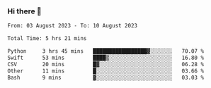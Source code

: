 ### Hi there 👋

<!--
**wangsy503/wangsy503** is a ✨ _special_ ✨ repository because its `README.md` (this file) appears on your GitHub profile.

Here are some ideas to get you started:

- 🔭 I’m currently working on ...
- 🌱 I’m currently learning ...
- 👯 I’m looking to collaborate on ...
- 🤔 I’m looking for help with ...
- 💬 Ask me about ...
- 📫 How to reach me: ...
- 😄 Pronouns: ...
- ⚡ Fun fact: ...
-->
<!--START_SECTION:waka-->

```txt
From: 03 August 2023 - To: 10 August 2023

Total Time: 5 hrs 21 mins

Python     3 hrs 45 mins   █████████████████▓░░░░░░░   70.07 %
Swift      53 mins         ████▒░░░░░░░░░░░░░░░░░░░░   16.80 %
CSV        20 mins         █▓░░░░░░░░░░░░░░░░░░░░░░░   06.28 %
Other      11 mins         █░░░░░░░░░░░░░░░░░░░░░░░░   03.66 %
Bash       9 mins          ▓░░░░░░░░░░░░░░░░░░░░░░░░   03.03 %
```

<!--END_SECTION:waka-->
